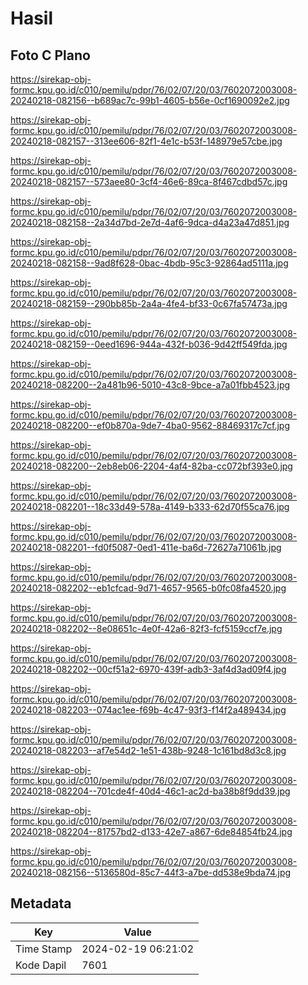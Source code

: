 # Hasil

## Foto C Plano

https://sirekap-obj-formc.kpu.go.id/c010/pemilu/pdpr/76/02/07/20/03/7602072003008-20240218-082156--b689ac7c-99b1-4605-b56e-0cf1690092e2.jpg

https://sirekap-obj-formc.kpu.go.id/c010/pemilu/pdpr/76/02/07/20/03/7602072003008-20240218-082157--313ee606-82f1-4e1c-b53f-148979e57cbe.jpg

https://sirekap-obj-formc.kpu.go.id/c010/pemilu/pdpr/76/02/07/20/03/7602072003008-20240218-082157--573aee80-3cf4-46e6-89ca-8f467cdbd57c.jpg

https://sirekap-obj-formc.kpu.go.id/c010/pemilu/pdpr/76/02/07/20/03/7602072003008-20240218-082158--2a34d7bd-2e7d-4af6-9dca-d4a23a47d851.jpg

https://sirekap-obj-formc.kpu.go.id/c010/pemilu/pdpr/76/02/07/20/03/7602072003008-20240218-082158--9ad8f628-0bac-4bdb-95c3-92864ad5111a.jpg

https://sirekap-obj-formc.kpu.go.id/c010/pemilu/pdpr/76/02/07/20/03/7602072003008-20240218-082159--290bb85b-2a4a-4fe4-bf33-0c67fa57473a.jpg

https://sirekap-obj-formc.kpu.go.id/c010/pemilu/pdpr/76/02/07/20/03/7602072003008-20240218-082159--0eed1696-944a-432f-b036-9d42ff549fda.jpg

https://sirekap-obj-formc.kpu.go.id/c010/pemilu/pdpr/76/02/07/20/03/7602072003008-20240218-082200--2a481b96-5010-43c8-9bce-a7a01fbb4523.jpg

https://sirekap-obj-formc.kpu.go.id/c010/pemilu/pdpr/76/02/07/20/03/7602072003008-20240218-082200--ef0b870a-9de7-4ba0-9562-88469317c7cf.jpg

https://sirekap-obj-formc.kpu.go.id/c010/pemilu/pdpr/76/02/07/20/03/7602072003008-20240218-082200--2eb8eb06-2204-4af4-82ba-cc072bf393e0.jpg

https://sirekap-obj-formc.kpu.go.id/c010/pemilu/pdpr/76/02/07/20/03/7602072003008-20240218-082201--18c33d49-578a-4149-b333-62d70f55ca76.jpg

https://sirekap-obj-formc.kpu.go.id/c010/pemilu/pdpr/76/02/07/20/03/7602072003008-20240218-082201--fd0f5087-0ed1-411e-ba6d-72627a71061b.jpg

https://sirekap-obj-formc.kpu.go.id/c010/pemilu/pdpr/76/02/07/20/03/7602072003008-20240218-082202--eb1cfcad-9d71-4657-9565-b0fc08fa4520.jpg

https://sirekap-obj-formc.kpu.go.id/c010/pemilu/pdpr/76/02/07/20/03/7602072003008-20240218-082202--8e08651c-4e0f-42a6-82f3-fcf5159ccf7e.jpg

https://sirekap-obj-formc.kpu.go.id/c010/pemilu/pdpr/76/02/07/20/03/7602072003008-20240218-082202--00cf51a2-6970-439f-adb3-3af4d3ad09f4.jpg

https://sirekap-obj-formc.kpu.go.id/c010/pemilu/pdpr/76/02/07/20/03/7602072003008-20240218-082203--074ac1ee-f69b-4c47-93f3-f14f2a489434.jpg

https://sirekap-obj-formc.kpu.go.id/c010/pemilu/pdpr/76/02/07/20/03/7602072003008-20240218-082203--af7e54d2-1e51-438b-9248-1c161bd8d3c8.jpg

https://sirekap-obj-formc.kpu.go.id/c010/pemilu/pdpr/76/02/07/20/03/7602072003008-20240218-082204--701cde4f-40d4-46c1-ac2d-ba38b8f9dd39.jpg

https://sirekap-obj-formc.kpu.go.id/c010/pemilu/pdpr/76/02/07/20/03/7602072003008-20240218-082204--81757bd2-d133-42e7-a867-6de84854fb24.jpg

https://sirekap-obj-formc.kpu.go.id/c010/pemilu/pdpr/76/02/07/20/03/7602072003008-20240218-082156--5136580d-85c7-44f3-a7be-dd538e9bda74.jpg


## Metadata

| Key        | Value               |
| ---------- | ------------------- |
| Time Stamp | 2024-02-19 06:21:02 |
| Kode Dapil | 7601                |



